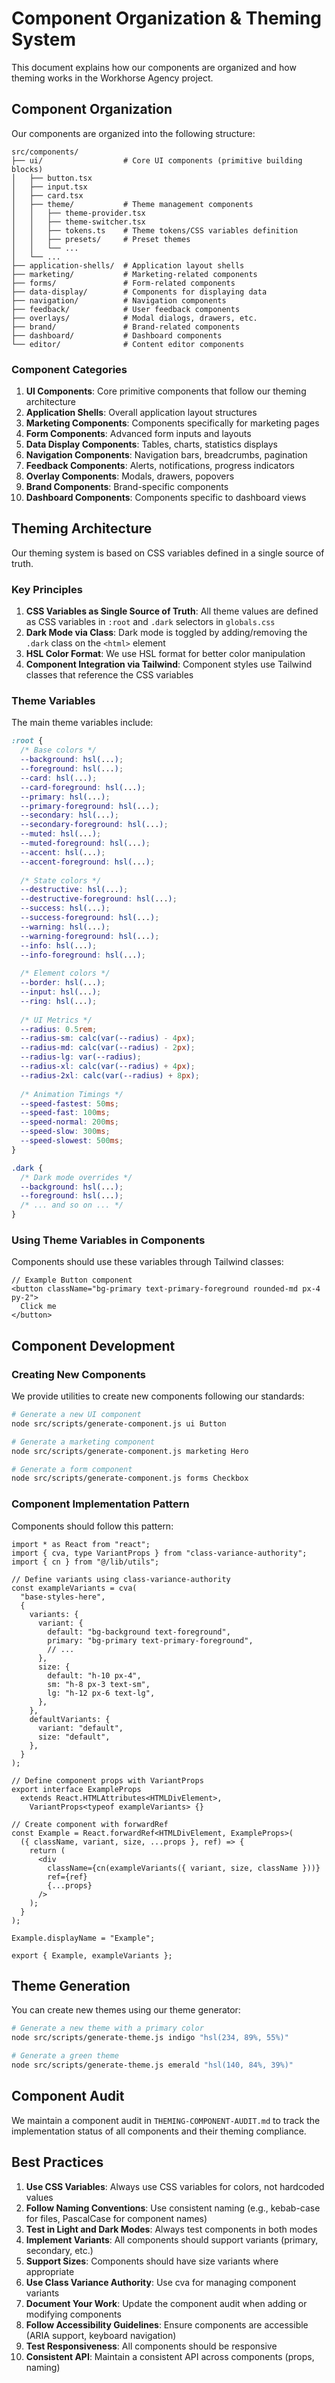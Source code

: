 # Component Organization & Theming System

This document explains how our components are organized and how theming works in the Workhorse Agency project.

## Component Organization

Our components are organized into the following structure:

```
src/components/
├── ui/                  # Core UI components (primitive building blocks)
│   ├── button.tsx
│   ├── input.tsx
│   ├── card.tsx
│   ├── theme/           # Theme management components
│   │   ├── theme-provider.tsx
│   │   ├── theme-switcher.tsx
│   │   ├── tokens.ts    # Theme tokens/CSS variables definition
│   │   ├── presets/     # Preset themes
│   │   └── ...
│   └── ...
├── application-shells/  # Application layout shells
├── marketing/           # Marketing-related components
├── forms/               # Form-related components
├── data-display/        # Components for displaying data
├── navigation/          # Navigation components
├── feedback/            # User feedback components
├── overlays/            # Modal dialogs, drawers, etc.
├── brand/               # Brand-related components
├── dashboard/           # Dashboard components
└── editor/              # Content editor components
```

### Component Categories

1. **UI Components**: Core primitive components that follow our theming architecture
2. **Application Shells**: Overall application layout structures
3. **Marketing Components**: Components specifically for marketing pages
4. **Form Components**: Advanced form inputs and layouts
5. **Data Display Components**: Tables, charts, statistics displays
6. **Navigation Components**: Navigation bars, breadcrumbs, pagination
7. **Feedback Components**: Alerts, notifications, progress indicators
8. **Overlay Components**: Modals, drawers, popovers
9. **Brand Components**: Brand-specific components
10. **Dashboard Components**: Components specific to dashboard views

## Theming Architecture

Our theming system is based on CSS variables defined in a single source of truth.

### Key Principles

1. **CSS Variables as Single Source of Truth**: All theme values are defined as CSS variables in `:root` and `.dark` selectors in `globals.css`
2. **Dark Mode via Class**: Dark mode is toggled by adding/removing the `.dark` class on the `<html>` element
3. **HSL Color Format**: We use HSL format for better color manipulation
4. **Component Integration via Tailwind**: Component styles use Tailwind classes that reference the CSS variables

### Theme Variables

The main theme variables include:

```css
:root {
  /* Base colors */
  --background: hsl(...);
  --foreground: hsl(...);
  --card: hsl(...);
  --card-foreground: hsl(...);
  --primary: hsl(...);
  --primary-foreground: hsl(...);
  --secondary: hsl(...);
  --secondary-foreground: hsl(...);
  --muted: hsl(...);
  --muted-foreground: hsl(...);
  --accent: hsl(...);
  --accent-foreground: hsl(...);
  
  /* State colors */
  --destructive: hsl(...);
  --destructive-foreground: hsl(...);
  --success: hsl(...);
  --success-foreground: hsl(...);
  --warning: hsl(...);
  --warning-foreground: hsl(...);
  --info: hsl(...);
  --info-foreground: hsl(...);
  
  /* Element colors */
  --border: hsl(...);
  --input: hsl(...);
  --ring: hsl(...);
  
  /* UI Metrics */
  --radius: 0.5rem;
  --radius-sm: calc(var(--radius) - 4px);
  --radius-md: calc(var(--radius) - 2px);
  --radius-lg: var(--radius);
  --radius-xl: calc(var(--radius) + 4px);
  --radius-2xl: calc(var(--radius) + 8px);
  
  /* Animation Timings */
  --speed-fastest: 50ms;
  --speed-fast: 100ms;
  --speed-normal: 200ms;
  --speed-slow: 300ms;
  --speed-slowest: 500ms;
}

.dark {
  /* Dark mode overrides */
  --background: hsl(...);
  --foreground: hsl(...);
  /* ... and so on ... */
}
```

### Using Theme Variables in Components

Components should use these variables through Tailwind classes:

```tsx
// Example Button component
<button className="bg-primary text-primary-foreground rounded-md px-4 py-2">
  Click me
</button>
```

## Component Development

### Creating New Components

We provide utilities to create new components following our standards:

```bash
# Generate a new UI component
node src/scripts/generate-component.js ui Button

# Generate a marketing component
node src/scripts/generate-component.js marketing Hero

# Generate a form component
node src/scripts/generate-component.js forms Checkbox
```

### Component Implementation Pattern

Components should follow this pattern:

```tsx
import * as React from "react";
import { cva, type VariantProps } from "class-variance-authority";
import { cn } from "@/lib/utils";

// Define variants using class-variance-authority
const exampleVariants = cva(
  "base-styles-here", 
  {
    variants: {
      variant: {
        default: "bg-background text-foreground",
        primary: "bg-primary text-primary-foreground",
        // ...
      },
      size: {
        default: "h-10 px-4",
        sm: "h-8 px-3 text-sm",
        lg: "h-12 px-6 text-lg",
      },
    },
    defaultVariants: {
      variant: "default",
      size: "default",
    },
  }
);

// Define component props with VariantProps
export interface ExampleProps
  extends React.HTMLAttributes<HTMLDivElement>,
    VariantProps<typeof exampleVariants> {}

// Create component with forwardRef
const Example = React.forwardRef<HTMLDivElement, ExampleProps>(
  ({ className, variant, size, ...props }, ref) => {
    return (
      <div
        className={cn(exampleVariants({ variant, size, className }))}
        ref={ref}
        {...props}
      />
    );
  }
);

Example.displayName = "Example";

export { Example, exampleVariants };
```

## Theme Generation

You can create new themes using our theme generator:

```bash
# Generate a new theme with a primary color
node src/scripts/generate-theme.js indigo "hsl(234, 89%, 55%)"

# Generate a green theme
node src/scripts/generate-theme.js emerald "hsl(140, 84%, 39%)"
```

## Component Audit

We maintain a component audit in `THEMING-COMPONENT-AUDIT.md` to track the implementation status of all components and their theming compliance.

## Best Practices

1. **Use CSS Variables**: Always use CSS variables for colors, not hardcoded values
2. **Follow Naming Conventions**: Use consistent naming (e.g., kebab-case for files, PascalCase for component names)
3. **Test in Light and Dark Modes**: Always test components in both modes
4. **Implement Variants**: All components should support variants (primary, secondary, etc.)
5. **Support Sizes**: Components should have size variants where appropriate
6. **Use Class Variance Authority**: Use cva for managing component variants
7. **Document Your Work**: Update the component audit when adding or modifying components
8. **Follow Accessibility Guidelines**: Ensure components are accessible (ARIA support, keyboard navigation)
9. **Test Responsiveness**: All components should be responsive
10. **Consistent API**: Maintain a consistent API across components (props, naming) 